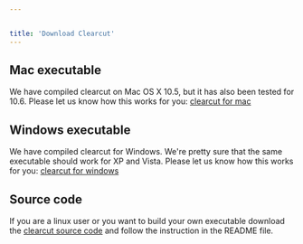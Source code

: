 ```yaml
---


title: 'Download Clearcut'
---
```

## Mac executable

We have compiled clearcut on Mac OS X 10.5, but it has also been tested
for 10.6. Please let us know how this works for you: [ clearcut for
mac](Media:clearcut.mac.zip)

## Windows executable

We have compiled clearcut for Windows. We\'re pretty sure that the same
executable should work for XP and Vista. Please let us know how this
works for you: [ clearcut for
windows](Media:clearcut.win.zip)

## Source code

If you are a linux user or you want to build your own executable
download the [ clearcut source
code](Media:clearcut.source.zip) and follow the instruction
in the README file.
